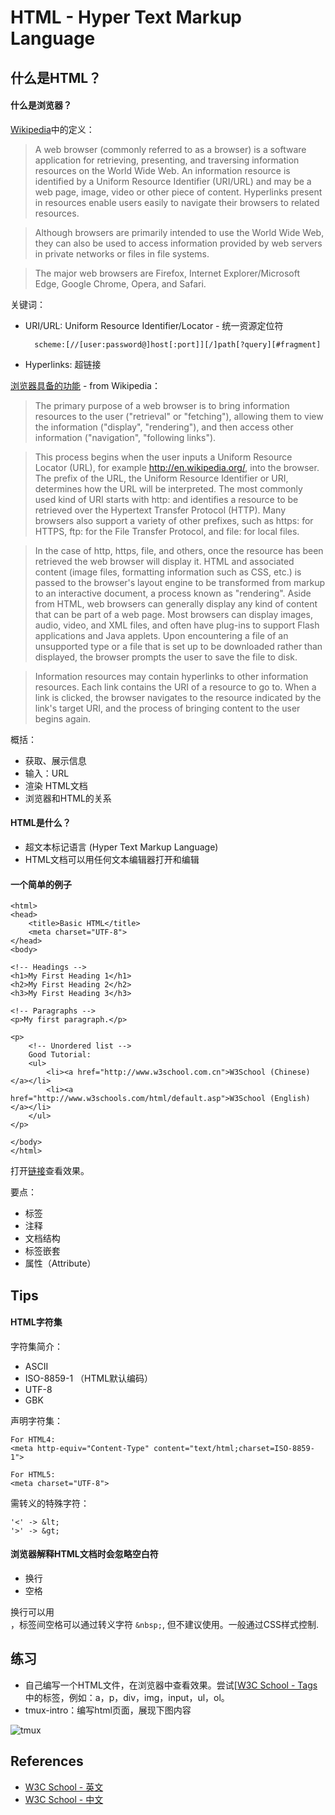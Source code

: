 # HTML - Hyper Text Markup Language

## 什么是HTML？

#### 什么是浏览器？

[Wikipedia](https://en.wikipedia.org/wiki/Web_browser)中的定义：

>A web browser (commonly referred to as a browser) is a software application for retrieving, presenting, and traversing information resources on the World Wide Web. An information resource is identified by a Uniform Resource Identifier (URI/URL) and may be a web page, image, video or other piece of content. Hyperlinks present in resources enable users easily to navigate their browsers to related resources.

>Although browsers are primarily intended to use the World Wide Web, they can also be used to access information provided by web servers in private networks or files in file systems.

>The major web browsers are Firefox, Internet Explorer/Microsoft Edge, Google Chrome, Opera, and Safari.

关键词：

* URI/URL: Uniform Resource Identifier/Locator - 统一资源定位符
	
		scheme:[//[user:password@]host[:port]][/]path[?query][#fragment]

* Hyperlinks: 超链接

[浏览器具备的功能](https://en.wikipedia.org/wiki/Web_browser#Function) - from Wikipedia：

>The primary purpose of a web browser is to bring information resources to the user ("retrieval" or "fetching"), allowing them to view the information ("display", "rendering"), and then access other information ("navigation", "following links").

>This process begins when the user inputs a Uniform Resource Locator (URL), for example http://en.wikipedia.org/, into the browser. The prefix of the URL, the Uniform Resource Identifier or URI, determines how the URL will be interpreted. The most commonly used kind of URI starts with http: and identifies a resource to be retrieved over the Hypertext Transfer Protocol (HTTP). Many browsers also support a variety of other prefixes, such as https: for HTTPS, ftp: for the File Transfer Protocol, and file: for local files. 

>In the case of http, https, file, and others, once the resource has been retrieved the web browser will display it. HTML and associated content (image files, formatting information such as CSS, etc.) is passed to the browser's layout engine to be transformed from markup to an interactive document, a process known as "rendering". Aside from HTML, web browsers can generally display any kind of content that can be part of a web page. Most browsers can display images, audio, video, and XML files, and often have plug-ins to support Flash applications and Java applets. Upon encountering a file of an unsupported type or a file that is set up to be downloaded rather than displayed, the browser prompts the user to save the file to disk.

>Information resources may contain hyperlinks to other information resources. Each link contains the URI of a resource to go to. When a link is clicked, the browser navigates to the resource indicated by the link's target URI, and the process of bringing content to the user begins again.

概括：
* 获取、展示信息
* 输入：URL
* 渲染 HTML文档
* 浏览器和HTML的关系

#### HTML是什么？

* 超文本标记语言 (Hyper Text Markup Language)
* HTML文档可以用任何文本编辑器打开和编辑

#### 一个简单的例子

	<html>
	<head>
		<title>Basic HTML</title>
		<meta charset="UTF-8">
	</head>
	<body>

	<!-- Headings -->
	<h1>My First Heading 1</h1>
	<h2>My First Heading 2</h2>
	<h3>My First Heading 3</h3>

	<!-- Paragraphs -->
	<p>My first paragraph.</p>

	<p>
		<!-- Unordered list -->
		Good Tutorial:
		<ul>
			<li><a href="http://www.w3school.com.cn">W3School (Chinese)</a></li>
			<li><a href="http://www.w3schools.com/html/default.asp">W3School (English)</a></li>
		</ul>
	</p>

	</body>
	</html>

打开[链接](./samples/basic.html)查看效果。

要点：
* 标签
* 注释
* 文档结构
* 标签嵌套
* 属性（Attribute）

## Tips

#### HTML字符集

字符集简介：
* ASCII
* ISO-8859-1 （HTML默认编码）
* UTF-8
* GBK

声明字符集：

	For HTML4:
	<meta http-equiv="Content-Type" content="text/html;charset=ISO-8859-1">

	For HTML5:
	<meta charset="UTF-8">

需转义的特殊字符：

	'<' -> &lt;
	'>' -> &gt;

#### 浏览器解释HTML文档时会忽略空白符

* 换行
* 空格

换行可以用<br>，标签间空格可以通过转义字符 `&nbsp;`, 但不建议使用。一般通过CSS样式控制.

## 练习

* 自己编写一个HTML文件，在浏览器中查看效果。尝试[[W3C School - Tags](http://www.w3school.com.cn/tags/index.asp)中的标签，例如：a，p，div，img，input，ul，ol。
* tmux-intro：编写html页面，展现下图内容

![tmux](./html-exercise1/html-exercise1.png)


## References

* [W3C School - 英文](http://www.w3schools.com/)
* [W3C School - 中文](http://www.w3school.com.cn)